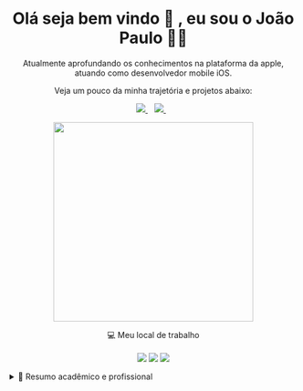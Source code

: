 

<h1 align='center'>
 Olá seja bem vindo 🤝 , eu sou o João Paulo 👨‍💻
</h1>

<p align='center'>
  Atualmente aprofundando os conhecimentos na plataforma da apple, atuando como desenvolvedor mobile iOS.
</p>
<p align='center'>
 Veja um pouco da minha trajetória e projetos abaixo:
</p>


<p align='center'>
   
  <a href="https://www.linkedin.com/in/jpdeveloper/">
    <img src="https://img.shields.io/badge/linkedin-%230077B5.svg?&style=for-the-badge&logo=linkedin&logoColor=white" />
  </a>&nbsp;&nbsp;
   <a href="https://wa.me/5591989385611?text=Olá! João Paulo">
    <img src="https://img.shields.io/badge/WHATSAPP-%25D366.svg?&style=for-the-badge&logo=whatsapp&logoColor=white" />    
  </a>&nbsp;&nbsp;

  
</p>

<p align='center'>
  <a href="#"><img src="https://github-readme-stats.vercel.app/api?username=jplima30&show_icons=true&count_private=true&theme=dark" width="350"></a>
</p>

<p align='center'>
💻 Meu local de trabalho<br/><br/>
 <img src="https://img.shields.io/badge/Apple-iMac-999999?&logo=apple&logoColor=white" />
  <img src="https://img.shields.io/badge/intel-core%20i5%209th-%230071C5.svg?&logo=intel&logoColor=white" />
  <img src="https://img.shields.io/badge/RAM-32GB-%230071C5.svg?&logoColor=white" />
  </p>

  <details>
  <summary>📃 Resumo acadêmico e profissional</summary>


## Educação

- 📖 **Bacharelado em Sistemas de Informação**\
📆 2016 - 2021
📍 **Universidade Federal Rural da Amazônia** - Belém/PA, Brazil

## Experiência

<img align="right" src="https://img.shields.io/badge/Xcode-1575F9?logo=xcode&logoColor=white" />
<img align="right" src="https://img.shields.io/badge/GitHub-323330?logo=github&logoColor=white" />
<img align="right" src="https://img.shields.io/badge/Swift-FA7343?logo=swift&logoColor=white" />

- 👨‍💻 **Desenvolvedor mobile iOS** \
📆 2023 atual\
📍 **ACT digital** - Barueri/SP, Brasil

<img align="right" src="https://img.shields.io/badge/Slack-4A154B?&logo=slack&logoColor=white" />
<img align="right" src="https://img.shields.io/badge/Xcode-1575F9?logo=xcode&logoColor=white" />
<img align="right" src="https://img.shields.io/badge/GitHub-323330?logo=github&logoColor=white" />
<img align="right" src="https://img.shields.io/badge/Swift-FA7343?logo=swift&logoColor=white" />


- 👨‍💻 **Desenvolvedor mobile iOS Jr**\
📆 2021\
📍 **Venturus** - Campinas/SP, Brasil

<img align="right" src="https://img.shields.io/badge/Slack-4A154B?&logo=slack&logoColor=white" />
<img align="right" src="https://img.shields.io/badge/Xcode-1575F9?logo=xcode&logoColor=white" />
<img align="right" src="https://img.shields.io/badge/GitHub-323330?logo=github&logoColor=white" />
<img align="right" src="https://img.shields.io/badge/Swift-FA7343?logo=swift&logoColor=white" />

- 👨‍💻 **Desenvolvedor mobile iOS**\
📆 2020 - 2021
📍 **Freelancer** - Belém/PA, Brasil

<img align="right" src="https://img.shields.io/badge/JavaScript-F7DF1E?logo=javascript&logoColor=black" />
<img align="right" src="https://img.shields.io/badge/SQL%20Server-CC2927?logo=microsoft-sql-server&logoColor=white" />
<img align="right" src="https://img.shields.io/badge/C%23-239120?logo=c-sharp&logoColor=white" />
<img align="right" src="https://img.shields.io/badge/GitHub-323330?logo=github&logoColor=white" />
<img align="right" src="https://img.shields.io/badge/.NET-5C2D91?logo=.net&logoColor=white" />
<img align="right" src="https://img.shields.io/badge/CSS-0078D4?&logo=css3&logoColor=white" />
<img align="right" src="https://img.shields.io/badge/HTML-239120?logo=html5&logoColor=white" />

- 👨‍💻 **Desenvolvedor WEb .NET**\
📆 2018 - 2019\
📍 **Pronto Digital Soluções** - Belém/PA, Brasil

<img align="right" src="https://img.shields.io/badge/html5-0078D6?logo=html5&logoColor=white" />
<img align="right" src="https://img.shields.io/badge/css3-003399?logo=css3&logoColor=white" />
<img align="right" src="https://img.shields.io/badge/bootstrap-008080?logo=bootstrap&logoColor=white" />
<img align="right" src="https://img.shields.io/badge/Joomla-D14836?logo=joomla&logoColor=white" />

- 👨‍💻 **Desenvolvedor de front-end**\
📆 2016 - 2017\
📍 **EDUFRA** - Belém/PA, Brasil

<img align="right" src="https://img.shields.io/badge/html5-E34F26?logo=html5&logoColor=white" />
<img align="right" src="https://img.shields.io/badge/css3-1572B6?logo=css3&logoColor=white" />
<img align="right" src="https://img.shields.io/badge/bootstrap-563D7C?logo=bootstrap&logoColor=white" />
<img align="right" src="https://img.shields.io/badge/Joomla-14354C?logo=joomla&logoColor=white" />


- 👨‍💻 **Desenvolvedor de front-end**\
📆 2015 - 2016\
📍 **Universidade Federal Rural Da Amazonia** - Belém/PA, Brasil

<!--## Skills

<img align="right" src="https://img.shields.io/badge/(My)SQL-4479A1?logo=mysql&logoColor=white" />
<img align="right" src="https://img.shields.io/badge/BASH-4EAA25?logo=gnu-bash&logoColor=white" />
<img align="right" src="https://img.shields.io/badge/PHP-777BB4?logo=php&logoColor=white" />
<img align="right" src="https://img.shields.io/badge/Go-00ADD8?logo=go&logoColor=white" />
<img align="right" src="https://img.shields.io/badge/Python-3776AB?logo=python&logoColor=white" />
<img align="right" src="https://img.shields.io/badge/C Sharp-239120?logo=c-sharp&logoColor=white" />
<img align="right" src="https://img.shields.io/badge/C++-00599C?logo=c%2B%2B&logoColor=white" />
<img align="right" src="https://img.shields.io/badge/C-A8B9CC?logo=c&logoColor=white" />

**Programming**

<img align="right" src="https://img.shields.io/badge/Arch-1793D1?logo=arch-linux&logoColor=white" />
<img align="right" src="https://img.shields.io/badge/Fedora-294172?logo=fedora&logoColor=white" />
<img align="right" src="https://img.shields.io/badge/Debian-A81D33?logo=debian&logoColor=white" />
<img align="right" src="https://img.shields.io/badge/Ubuntu-E95420?logo=ubuntu&logoColor=white" />
<img align="right" src="https://img.shields.io/badge/Windows-0078D6?logo=windows&logoColor=white" />

**Operating Systems**

<img align="right" src="https://img.shields.io/badge/English-B2-blue?logo=data:image/svg%2bxml;base64,PHN2ZyB4bWxucz0iaHR0cDovL3d3dy53My5vcmcvMjAwMC9zdmciIGlkPSJmbGFnLWljb24tY3NzLWdiLWVuZyIgdmlld0JveD0iMCAwIDY0MCA0ODAiPgogIDxwYXRoIGZpbGw9IiNmZmYiIGQ9Ik0wIDBoNjQwdjQ4MEgweiIvPgogIDxwYXRoIGZpbGw9IiNjZTExMjQiIGQ9Ik0yODEuNiAwaDc2Ljh2NDgwaC03Ni44eiIvPgogIDxwYXRoIGZpbGw9IiNjZTExMjQiIGQ9Ik0wIDIwMS42aDY0MHY3Ni44SDB6Ii8+Cjwvc3ZnPgo=" />
<img align="right" src="https://img.shields.io/badge/Italian-mother tongue-green?logo=data:image/svg%2bxml;base64,PHN2ZyB4bWxucz0iaHR0cDovL3d3dy53My5vcmcvMjAwMC9zdmciIGlkPSJmbGFnLWljb24tY3NzLWl0IiB2aWV3Qm94PSIwIDAgNjQwIDQ4MCI+DQogIDxnIGZpbGwtcnVsZT0iZXZlbm9kZCIgc3Ryb2tlLXdpZHRoPSIxcHQiPg0KICAgIDxwYXRoIGZpbGw9IiNmZmYiIGQ9Ik0wIDBoNjQwdjQ4MEgweiIvPg0KICAgIDxwYXRoIGZpbGw9IiMwMDkyNDYiIGQ9Ik0wIDBoMjEzLjN2NDgwSDB6Ii8+DQogICAgPHBhdGggZmlsbD0iI2NlMmIzNyIgZD0iTTQyNi43IDBINjQwdjQ4MEg0MjYuN3oiLz4NCiAgPC9nPg0KPC9zdmc+" />

-->

</details>
